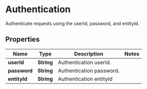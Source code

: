

# Authentication

Authenticate requests using the userId, password, and entityId.

## Properties

| Name | Type | Description | Notes |
|------------ | ------------- | ------------- | -------------|
|**userId** | **String** | Authentication userId. |  |
|**password** | **String** | Authentication password. |  |
|**entityId** | **String** | Authentication entityId |  |



